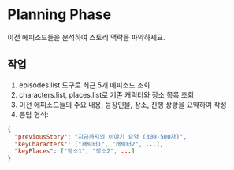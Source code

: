 # Planning Phase

이전 에피소드들을 분석하여 스토리 맥락을 파악하세요.

## 작업

1. episodes.list 도구로 최근 5개 에피소드 조회
2. characters.list, places.list로 기존 캐릭터와 장소 목록 조회
3. 이전 에피소드들의 주요 내용, 등장인물, 장소, 진행 상황을 요약하여 작성
4. 응답 형식:

```json
{
  "previousStory": "지금까지의 이야기 요약 (300-500자)",
  "keyCharacters": ["캐릭터1", "캐릭터2", ...],
  "keyPlaces": ["장소1", "장소2", ...]
}
```
